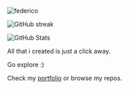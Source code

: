 ![federico](https://github.com/reddyfede/reddyfede/assets/106488356/31669b05-869f-4ab4-8489-4ecf74a8cdf9)

![GitHub streak](https://streak-stats.demolab.com/?user=reddyfede&border_radius=4.5)

![GitHub Stats](https://github-readme-stats.vercel.app/api?username=reddyfede&show_icons=true)

All that i created is just a click away.

Go explore :)

Check my [portfolio](https://reddyfede.netlify.app/)
or browse my repos.
